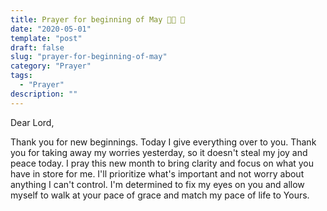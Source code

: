 ```yaml
---
title: Prayer for beginning of May 🌷🌈 🌸
date: "2020-05-01"
template: "post"
draft: false
slug: "prayer-for-beginning-of-may"
category: "Prayer"
tags:
  - "Prayer"
description: ""
---
```


Dear Lord,

Thank you for new beginnings. Today I give everything over to you. Thank you for taking away my worries yesterday, so it doesn't steal my joy and peace today. I pray this new month to bring clarity and focus on what you have in store for me. I'll prioritize what's important and not worry about anything I can't control. I'm determined to fix my eyes on you and allow myself to walk at your pace of grace and match my pace of life to Yours.